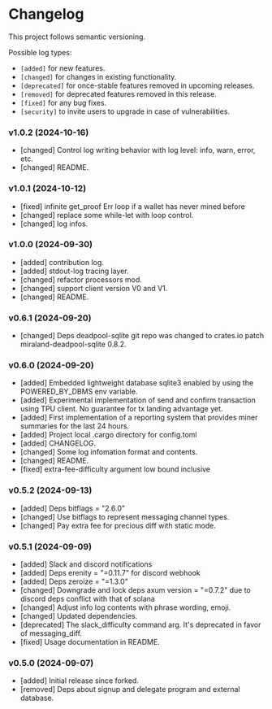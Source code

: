 # Changelog

This project follows semantic versioning.

Possible log types:

-   `[added]` for new features.
-   `[changed]` for changes in existing functionality.
-   `[deprecated]` for once-stable features removed in upcoming releases.
-   `[removed]` for deprecated features removed in this release.
-   `[fixed]` for any bug fixes.
-   `[security]` to invite users to upgrade in case of vulnerabilities.

### v1.0.2 (2024-10-16)

-   [changed] Control log writing behavior with log level: info, warn, error, etc.
-   [changed] README.

### v1.0.1 (2024-10-12)

-   [fixed] infinite get_proof Err loop if a wallet has never mined before
-   [changed] replace some while-let with loop control.
-   [changed] log infos.

### v1.0.0 (2024-09-30)

-   [added] contribution log.
-   [added] stdout-log tracing layer.
-   [changed] refactor processors mod.
-   [changed] support client version V0 and V1.
-   [changed] README.

### v0.6.1 (2024-09-20)

-   [changed] Deps deadpool-sqlite git repo was changed to crates.io patch miraland-deadpool-sqlite 0.8.2.

### v0.6.0 (2024-09-20)

-   [added] Embedded lightweight database sqlite3 enabled by using the POWERED_BY_DBMS env variable.
-   [added] Experimental implementation of send and confirm transaction using TPU client. No guarantee for tx landing advantage yet.
-   [added] First implementation of a reporting system that provides miner summaries for the last 24 hours.
-   [added] Project local .cargo directory for config.toml
-   [added] CHANGELOG.
-   [changed] Some log infomation format and contents.
-   [changed] README.
-   [fixed] extra-fee-difficulty argument low bound inclusive

### v0.5.2 (2024-09-13)

-   [added] Deps bitflags = "2.6.0"
-   [changed] Use bitflags to represent messaging channel types.
-   [changed] Pay extra fee for precious diff with static mode.

### v0.5.1 (2024-09-09)

-   [added] Slack and discord notifications
-   [added] Deps erenity = "=0.11.7" for discord webhook
-   [added] Deps zeroize = "=1.3.0"
-   [changed] Downgrade and lock deps axum version = "=0.7.2" due to discord deps conflict with that of solana
-   [changed] Adjust info log contents with phrase wording, emoji.
-   [changed] Updated dependencies.
-   [deprecated] The slack_difficulty command arg. It's deprecated in favor of messaging_diff.
-   [fixed] Usage documentation in README.

### v0.5.0 (2024-09-07)

-   [added] Initial release since forked.
-   [removed] Deps about signup and delegate program and external database.
